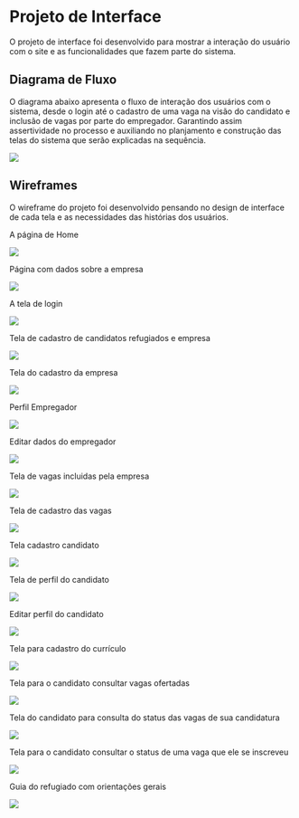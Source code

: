 
# Projeto de Interface

O projeto de interface foi desenvolvido para mostrar a interação do usuário com o site e as funcionalidades que fazem parte do sistema. 

## Diagrama de Fluxo

O diagrama abaixo apresenta o fluxo de interação dos usuários com o sistema, desde o login até o cadastro de uma vaga na visão do candidato e inclusão de vagas por parte do empregador. Garantindo assim assertividade no processo e auxiliando no planjamento e construção das telas do sistema que serão explicadas na sequência.

<img src ="/docs/img/Fluxograma.PNG">

## Wireframes

O wireframe do projeto foi desenvolvido pensando no design de interface de cada tela e as necessidades das histórias dos usuários.

A página de Home

<img src ="/docs/img/HOME.PNG">

Página com dados sobre a empresa

<img src ="/docs/img/SOBRE NÓS.PNG">

A tela de login

<img src ="/docs/img/LOGIN.PNG">

Tela de cadastro de candidatos refugiados e empresa

<img src ="/docs/img/CADASTRO.PNG">

Tela do cadastro da empresa

<img src ="/docs/img/CADASTRO EMPREGADOR.PNG">

Perfil Empregador

<img src ="/docs/img/PERFIL EMPREGADOR.PNG">

Editar dados do empregador

<img src ="/docs/img/EDITAR DADOS EMPRESA.PNG">

Tela de vagas incluidas pela empresa

<img src ="/docs/img/INCLUSAO VAGA EMPRESA.PNG">

Tela de cadastro das vagas

<img src ="/docs/img/CRIAR VAGA.PNG">

Tela cadastro candidato

<img src ="/docs/img/CADASTRO CANDIDATO.PNG">

Tela de perfil do candidato

<img src ="/docs/img/PERFIL CANDIDATO.PNG">

Editar perfil do candidato

<img src ="/docs/img/EDITAR DADOS CANDIDATO.PNG">

Tela para cadastro do currículo

<img src ="/docs/img/CRIAR CURRICULO.PNG">

Tela para o candidato consultar vagas ofertadas

<img src ="/docs/img/VAGAS.PNG">

Tela do candidato para consulta do status das vagas de sua candidatura

<img src ="/docs/img/VAGAS INSCRITAS PELO CANDIDATO.PNG"> 

Tela para o candidato consultar o status de uma vaga que ele se inscreveu

<img src ="/docs/img/STATUS VAGA INSC CANDIDATO.PNG">

Guia do refugiado com orientações gerais

<img src ="/docs/img/GUIA REFUGIADO.PNG">
